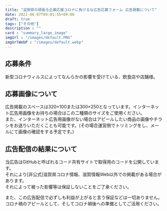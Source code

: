 ```yaml
---
title: "滋賀県の頑張る企業応援コロナに負けるな広告応募フォーム 広告掲載について"
date: 2021-06-07T09:01:55+09:00
draft: true
tags: ["その他"]
description : ""
card : "summary_large_image"
imgUrl : "/images/default.PNG"
imgUrlWebP : "/images/default.webp"
---
```

## 応募条件
新型コロナウィルスによってなんらかの影響を受けている、飲食店や店舗様。

## 応募画像について
広告掲載のスペースは320×100または300×250となっています。インターネット広告用画像をお持ちの場合はこの二種類のサイズをご使用ください。  
また、インターネット広告用画像がない場合はアピールしたい商品の画像やチラシをお送りいただくことも可能です。(その場合運営側でトリミングをし、メールにて画像の確認をする予定です。)

## 広告配信の結果について
当広告はGitHubと呼ばれるコード共有サイトで取得用のコードを公開しています。  
それにより[非公式]滋賀県コロナ情報、滋賀情報Web以外での掲載がある場合があります。  
それによって被った影響等は保証しないことをご了承ください。

また、この広告配信で必ずしも利益が上がると言う保証などは一切ありません。  
コロナ禍のアピールとして、そしてコロナ禍後への準備としてご活用ください。